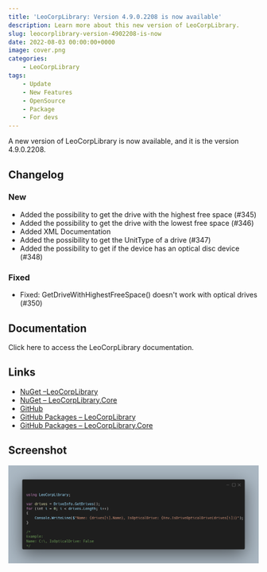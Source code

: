 ```yaml
---
title: 'LeoCorpLibrary: Version 4.9.0.2208 is now available'
description: Learn more about this new version of LeoCorpLibrary.
slug: leocorplibrary-version-4902208-is-now
date: 2022-08-03 00:00:00+0000
image: cover.png
categories:
    - LeoCorpLibrary
tags:
    - Update
    - New Features
    - OpenSource
    - Package
    - For devs
---
```


A new version of LeoCorpLibrary is now available, and it is the version 4.9.0.2208.

## Changelog
### New
- Added the possibility to get the drive with the highest free space (#345)
- Added the possibility to get the drive with the lowest free space (#346)
- Added XML Documentation
- Added the possibility to get the UnitType of a drive (#347)
- Added the possibility to get if the device has an optical disc device (#348)
### Fixed
- Fixed: GetDriveWithHighestFreeSpace() doesn't work with optical drives (#350)

## Documentation

Click here to access the LeoCorpLibrary documentation.

## Links

- [NuGet –LeoCorpLibrary](https://www.nuget.org/packages/LeoCorpLibrary)
- [NuGet – LeoCorpLibrary.Core](https://www.nuget.org/packages/LeoCorpLibrary.Core)
- [GitHub](https://github.com/Leo-Corporation/LeoCorpLibrary)
- [GitHub Packages – LeoCorpLibrary](https://github.com/Leo-Corporation/LeoCorpLibrary/packages/345951?version=4.9.0.2208)
- [GitHub Packages – LeoCorpLibrary.Core](https://github.com/Leo-Corporation/LeoCorpLibrary/packages/530093?version=4.9.0.2208)

## Screenshot

![A C# code sample using LeoCorpLibrary.](cover.png)